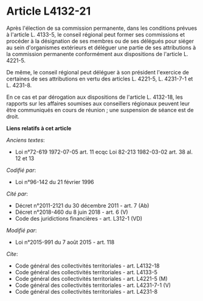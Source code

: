 # Article L4132-21

Après l'élection de sa commission permanente, dans les conditions prévues à l'article L. 4133-5, le conseil régional peut
former ses commissions et procéder à la désignation de ses membres ou de ses délégués pour siéger au sein d'organismes
extérieurs et déléguer une partie de ses attributions à la commission permanente conformément aux dispositions de l'article
L. 4221-5. 

De même, le conseil régional peut déléguer à son président l'exercice de certaines de ses attributions en vertu des articles
L. 4221-5, L. 4231-7-1 et L. 4231-8. 

En ce cas et par dérogation aux dispositions de l'article L. 4132-18, les rapports sur les affaires soumises aux conseillers
régionaux peuvent leur être communiqués en cours de réunion ; une suspension de séance est de droit.

**Liens relatifs à cet article**

_Anciens textes_:

  - Loi n°72-619 1972-07-05 art. 11 ecqc Loi 82-213 1982-03-02 art. 38 al. 12 et 13

_Codifié par_:

  - Loi n°96-142 du 21 février 1996

_Cité par_:

  - Décret n°2011-2121 du 30 décembre 2011 - art. 7 (Ab)
  - Décret n°2018-460 du 8 juin 2018 - art. 6 (V)
  - Code des juridictions financières - art. L312-1 (VD)

_Modifié par_:

  - Loi n°2015-991 du 7 août 2015 - art. 118

_Cite_:

  - Code général des collectivités territoriales - art. L4132-18
  - Code général des collectivités territoriales - art. L4133-5
  - Code général des collectivités territoriales - art. L4221-5 (M)
  - Code général des collectivités territoriales - art. L4231-7-1 (V)
  - Code général des collectivités territoriales - art. L4231-8
